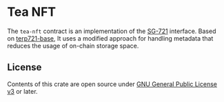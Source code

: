 # Tea NFT

The `tea-nft` contract is an implementation of the [SG-721](https://github.com/public-awesome/launchpad/tree/main/packages/sg721) interface. Based on [terp721-base](https://github.com/public-awesome/launchpad/tree/main/contracts/sg721-base), It uses a modified approach for handling metadata that reduces the usage of on-chain storage space.

## License

Contents of this crate are open source under [GNU General Public License v3](https://github.com/st4k3h0us3/tea/blob/master/LICENSE) or later.
